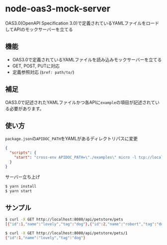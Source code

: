 # node-oas3-mock-server

OAS3.0(OpenAPI Specification 3.0)で定義されているYAMLファイルをロードしてAPIのモックサーバーを立てる

## 機能

- OAS3.0で定義されているYAMLファイルを読み込みモックサーバーを立てる
- GET, POST, PUTに対応
- 定義参照対応 (`$ref: path/to/`)

## 補足

OAS3.0で記述されたYAMLファイルかつ各APIに`example`の項目が記述されている必要があります。

## 使い方

`package.json`の`APIDOC_PATH`をYAMLがあるディレクトリパスに変更

```json
{
  "scripts": {
    "start": "cross-env APIDOC_PATH=\"./examples\" micro -l tcp://localhost:8080 src"
  }
}
```

サーバー立ち上げ

```bash
$ yarn install
$ yarn start
```

## サンプル

```bash
$ curl -X GET http://localhost:8080/api/petstore/pets
[{"id":1,"name":"lovely","tag":"dog"},{"id":2,"name":"robert","tag":"dog"},{"id":3,"name":"orafu","tag":"dog"}]

$ curl -X GET http://localhost:8080/api/petstore/pets/1
{"id":1,"name":"lovely","tag":"dog"}
```
